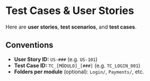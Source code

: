 # Test Cases & User Stories

Here are **user stories**, **test scenarios**, and **test cases**.

## Conventions
- **User Story ID:** `US-###` (e.g. `US-101`)
- **Test Case ID:** `TC_[MÓDULO]_[###]` (e.g. `TC_LOGIN_001`)
- **Folders per module** (optional): `Login/`, `Payments/`, etc.
